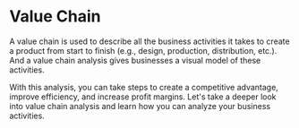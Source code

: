 # Value Chain

A value chain is used to describe all the business activities it takes to create a product from start to finish (e.g., design, production, distribution, etc.). And a value chain analysis gives businesses a visual model of these activities.

With this analysis, you can take steps to create a competitive advantage, improve efficiency, and increase profit margins. Let's take a deeper look into value chain analysis and learn how you can analyze your business activities.
